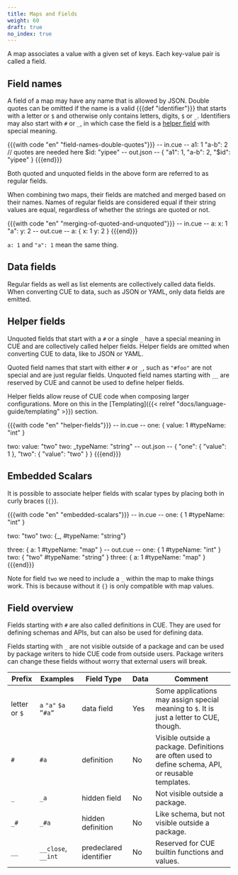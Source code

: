 ```yaml
---
title: Maps and Fields
weight: 60
draft: true
no_index: true
---
```


A map associates a value with a given set of keys. Each key-value pair is called
a field.

## Field names

A field of a map may have any name that is allowed by JSON.
Double quotes can be omitted if the name is a valid {{{def "identifier"}}}
that starts with a letter or `$` and otherwise only contains letters, digits,
`$` or `_`.
Identifiers may also start with `#` or `_`, in which case the field is a
[helper field](#helper-field) with special meaning.

{{{with code "en" "field-names-double-quotes"}}}
-- in.cue --
a1:    1
"a-b": 2 // quotes are needed here
$id:   "yipee"
-- out.json --
{
    "a1": 1,
    "a-b": 2,
    "$id": "yipee"
}
{{{end}}}

Both quoted and unquoted fields in the above form are referred to as regular
fields.

When combining two maps, their fields are matched and merged based on their
names.
Names of regular fields are considered equal if their string values are equal,
regardless of whether the strings are quoted or not.

{{{with code "en" "merging-of-quoted-and-unquoted"}}}
-- in.cue --
a: x:   1
"a": y: 2
-- out.cue --
a: {
    x: 1
    y: 2
}
{{{end}}}

`a: 1` and `"a": 1` mean the same thing.

## Data fields

Regular fields as well as list elements are collectively called data fields.
When converting CUE to data, such as JSON or YAML, only data fields are emitted.

## Helper fields

Unquoted fields that start with a `#` or a single `_` have a special meaning in
CUE and are collectively called helper fields.
Helper fields are omitted when converting CUE to data, like to JSON or YAML.

Quoted field names that start with either `#` or `_`, such as `"#foo"` are not
special and are just regular fields.
Unquoted field names starting with `__` are reserved by CUE and cannot be used
to define helper fields.

Helper fields allow reuse of CUE code when composing larger configurations.
More on this in the
[Templating]({{< relref "docs/language-guide/templating" >}}) section.

{{{with code "en" "helper-fields"}}}
-- in.cue --
one: {
	value:     1
	#typeName: "int"
}

two: value:     "two"
two: _typeName: "string"
-- out.json --
{
    "one": {
        "value": 1
    },
    "two": {
        "value": "two"
    }
}
{{{end}}}

## Embedded Scalars

It is possible to associate helper fields with scalar types by placing both in
curly braces (`{}`).

{{{with code "en" "embedded-scalars"}}}
-- in.cue --
one: {
	1
	#typeName: "int"
}

two: "two"
two: {_, #typeName: "string"}

three: {
	a:         1
	#typeName: "map"
}
-- out.cue --
one: {
    1
    #typeName: "int"
}
two: {
    "two"
    #typeName: "string"
}
three: {
    a:         1
    #typeName: "map"
}
{{{end}}}

Note for field `two` we need to include a `_` within the map to make things
work.
This is because without it `{}` is only compatible with map values.

## Field overview

Fields starting with `#` are also called definitions in CUE.
They are used for defining schemas and APIs, but can also be used for defining
data.

Fields starting with `_` are not visible outside of a package and can be used by
package writers to hide CUE code from outside users.
Package writers can change these fields without worry that external users will
break.

| Prefix | Examples | Field Type | Data | Comment |
| --- | --- | --- | --- | --- |
| letter or `$` | `a` `"a"` `$a` `”#a”` | data field | Yes | Some applications may assign special meaning to `$`. It is just a letter to CUE, though. |
| `#` | `#a` | definition | No | Visible outside a package. Definitions are often used to define schema, API, or reusable templates. |
| `_` | `_a` | hidden field | No | Not visible outside a package. |
| `_#` | `_#a` | hidden definition | No | Like schema, but not visible outside a package. |
| `__` | `__close`, `__int` | predeclared identifier | No | Reserved for CUE builtin functions and values. |
